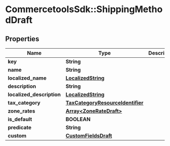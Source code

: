 # CommercetoolsSdk::ShippingMethodDraft

## Properties
Name | Type | Description | Notes
------------ | ------------- | ------------- | -------------
**key** | **String** |  | [optional] 
**name** | **String** |  | [optional] 
**localized_name** | [**LocalizedString**](LocalizedString.md) |  | [optional] 
**description** | **String** |  | [optional] 
**localized_description** | [**LocalizedString**](LocalizedString.md) |  | [optional] 
**tax_category** | [**TaxCategoryResourceIdentifier**](TaxCategoryResourceIdentifier.md) |  | [optional] 
**zone_rates** | [**Array&lt;ZoneRateDraft&gt;**](ZoneRateDraft.md) |  | [optional] 
**is_default** | **BOOLEAN** |  | [optional] 
**predicate** | **String** |  | [optional] 
**custom** | [**CustomFieldsDraft**](CustomFieldsDraft.md) |  | [optional] 

